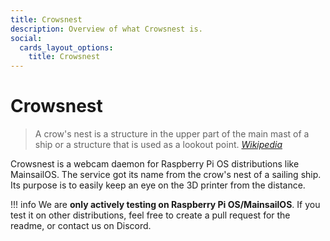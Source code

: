 ```yaml
---
title: Crowsnest
description: Overview of what Crowsnest is.
social:
  cards_layout_options:
    title: Crowsnest
---
```


# Crowsnest

> A crow's nest is a structure in the upper part of the main mast of a ship or a structure that is used as a lookout point. [_Wikipedia_](https://en.wikipedia.org/wiki/Crow's\_nest)

Crowsnest is a webcam daemon for Raspberry Pi OS distributions like MainsailOS. The service got its name from the crow's nest of a sailing ship. Its purpose is to easily keep an eye on the 3D printer from the distance.

!!! info
    We are **only actively testing on Raspberry Pi OS/MainsailOS**. If you test it on other distributions, feel free to create a pull request for the readme, or contact us on Discord.
